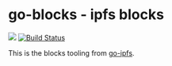 # go-blocks - ipfs blocks

![](https://circleci.com/gh/ipfs/go-blocks.png)
[![Build Status](https://travis-ci.org/ipfs/go-blocks.svg)](https://travis-ci.org/ipfs/go-blocks)

This is the blocks tooling from [go-ipfs](https://github.com/ipfs/go-ipfs).
